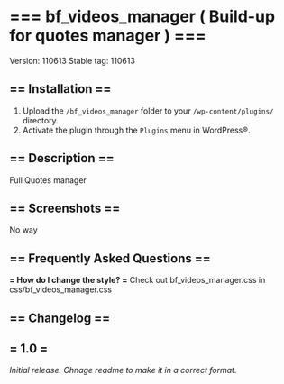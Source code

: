 # === bf_videos_manager ( Build-up for quotes manager ) ===

Version: 110613
Stable tag: 110613

## == Installation ==

1. Upload the `/bf_videos_manager` folder to your `/wp-content/plugins/` directory.
2. Activate the plugin through the `Plugins` menu in WordPress®.



## == Description ==

Full Quotes manager

## == Screenshots ==

No way

## == Frequently Asked Questions ==

**= How do I change the style? =**
Check out bf_videos_manager.css in css/bf_videos_manager.css


## == Changelog ==

## = 1.0 =
*Initial release.*
*Chnage readme to make it in a correct format.*